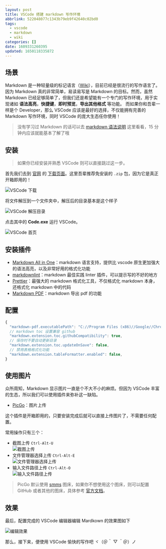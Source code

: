 ```yaml
---
layout: post
title: VSCode 搭建 markdown 写作环境
abbrlink: 522048077c1343b79eb9f42640c02bd0
tags:
  - vscode
  - markdown
  - wiki
categories: []
date: 1609331260395
updated: 1650118335872
---
```


## 场景

Markdown 是一种轻量级的标记语言（[Wiki](https://zh.wikipedia.org/zh-hant/Markdown)），目前已经是很流行的写作语言了。因为 Markdown 真的非常简单，易读易写是 Markdown 的目标。然而，虽然 Markdown 已经足够简单了，但我们还是希望能有一个专门的写作环境，用于实现诸如 **语法高亮**，**快捷键**，**即时预览**，**导出其他格式** 等功能。
而如果你和吾辈一样是个 Developer，那么 VSCode 应该是最好的选择，不仅能拥有完善的 Markdown 写作环境，同时 VSCode 的庞大生态任你使用！

> 没有学习过 Markdown 的话可以去 [markdown 语法说明](/p/7f70004b2d534dff9d2ddc81abd1ae98) 这里看看，15 分钟内应该就能基本了解了哦

## 安装

> 如果你已经安装并熟悉 VSCode 则可以直接跳过这一步。

首先我们去到 [官网](https://code.visualstudio.com/) 的 [下载页面](https://code.visualstudio.com/#alt-downloads)。这里吾辈推荐免安装的 `.zip` 包，因为它是真正开箱即用的！

![VSCode 下载](https://img.rxliuli.com/20181201152415.png)

将文件解压到一个文件夹中，解压后的目录基本是这个样子

![VSCode 解压目录](https://img.rxliuli.com/20181201152813.png)

点击其中的 **Code.exe** 运行 VSCode。

![VSCode 首页](https://img.rxliuli.com/20181201161858.png)

## 安装插件

- [Markdown All in One](https://marketplace.visualstudio.com/items?itemName=yzhang.markdown-all-in-one)：markdown 语言支持，提供比 vscode 原生更加强大的语法高亮，以及非常好用的格式化功能
- [markdownlint](https://marketplace.visualstudio.com/items?itemName=DavidAnson.vscode-markdownlint)：markdown 最佳实践 linter 插件，可以提示写的不好的地方
- [Prettier](https://marketplace.visualstudio.com/items?itemName=esbenp.prettier-vscode)：最强大的 markdown 格式化工具，不仅格式化 markdown 本身，还格式化 markdown 中的代码
- [Markdown PDF](https://marketplace.visualstudio.com/items?itemName=yzane.markdown-pdf)：markdown 导出 pdf 的功能

## 配置

```js
{
  "markdown-pdf.executablePath": "C://Program Files (x86)//Google//Chrome//Application//chrome.exe",
  // markdown toc 设置兼容 github
  "markdown.extension.toc.githubCompatibility": true,
  // 保存时不要自动更新目录
  "markdown.extension.toc.updateOnSave": false,
  // 禁用表格格式化功能
  "markdown.extension.tableFormatter.enabled": false,
}
```

## 使用图片

众所周知，Markdown 显示图片一直是个不大不小的麻烦。但因为 VSCode 丰富的生态，所以我们可以使用插件来弥补这一缺陷。

- [PicGo](https://marketplace.visualstudio.com/items?itemName=Spades.vs-picgo)：图片上传

这个插件是开箱即用的，只要安装完成后就可以直接上传图片了，不需要任何配置。

常用操作只有三个：

- 截图上传 `Ctrl-Alt-U`\
  ![截图上传](https://img.rxliuli.com/20181205102050.gif)
- 文件管理器选择上传 `Ctrl-Alt-E`\
  ![文件管理器选择上传](https://img.rxliuli.com/20181205102356.gif)
- 输入文件路径上传 `Ctrl-Alt-O`\
  ![输入文件路径上传](https://img.rxliuli.com/20181205102418.gif)

> PicGo 默认使用 [smms](https://sm.ms/) 图床，如果你不想使用这个图床，则可以配置 GitHub 或者其他的图床，具体参考 [官方文档](https://marketplace.visualstudio.com/items?itemName=Spades.vs-picgo)。

## 效果

最后，配置完成的 VSCode 编辑器编辑 Mardkown 的效果图如下

![编辑效果](https://img.rxliuli.com/20181201165338.png)

那么，接下来，便使用 VSCode 愉快的写作吧 ヾ（＠＾ ▽ ＾＠）ノ

